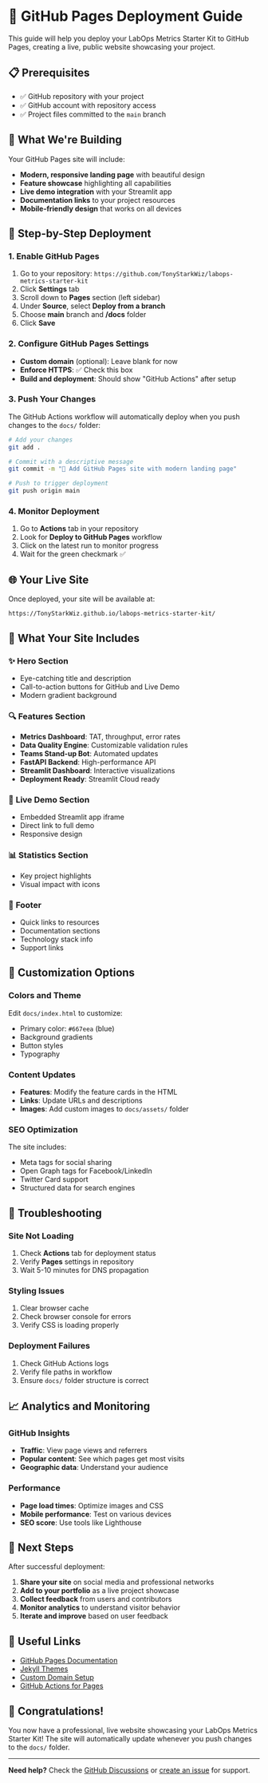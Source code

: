# 🚀 GitHub Pages Deployment Guide

This guide will help you deploy your LabOps Metrics Starter Kit to GitHub Pages, creating a live, public website showcasing your project.

## 📋 Prerequisites

- ✅ GitHub repository with your project
- ✅ GitHub account with repository access
- ✅ Project files committed to the `main` branch

## 🎯 What We're Building

Your GitHub Pages site will include:
- **Modern, responsive landing page** with beautiful design
- **Feature showcase** highlighting all capabilities
- **Live demo integration** with your Streamlit app
- **Documentation links** to your project resources
- **Mobile-friendly design** that works on all devices

## 🚀 Step-by-Step Deployment

### 1. Enable GitHub Pages

1. Go to your repository: `https://github.com/TonyStarkWiz/labops-metrics-starter-kit`
2. Click **Settings** tab
3. Scroll down to **Pages** section (left sidebar)
4. Under **Source**, select **Deploy from a branch**
5. Choose **main** branch and **/docs** folder
6. Click **Save**

### 2. Configure GitHub Pages Settings

- **Custom domain** (optional): Leave blank for now
- **Enforce HTTPS**: ✅ Check this box
- **Build and deployment**: Should show "GitHub Actions" after setup

### 3. Push Your Changes

The GitHub Actions workflow will automatically deploy when you push changes to the `docs/` folder:

```bash
# Add your changes
git add .

# Commit with a descriptive message
git commit -m "🚀 Add GitHub Pages site with modern landing page"

# Push to trigger deployment
git push origin main
```

### 4. Monitor Deployment

1. Go to **Actions** tab in your repository
2. Look for **Deploy to GitHub Pages** workflow
3. Click on the latest run to monitor progress
4. Wait for the green checkmark ✅

## 🌐 Your Live Site

Once deployed, your site will be available at:
```
https://TonyStarkWiz.github.io/labops-metrics-starter-kit/
```

## 📱 What Your Site Includes

### ✨ **Hero Section**
- Eye-catching title and description
- Call-to-action buttons for GitHub and Live Demo
- Modern gradient background

### 🔍 **Features Section**
- **Metrics Dashboard**: TAT, throughput, error rates
- **Data Quality Engine**: Customizable validation rules
- **Teams Stand-up Bot**: Automated updates
- **FastAPI Backend**: High-performance API
- **Streamlit Dashboard**: Interactive visualizations
- **Deployment Ready**: Streamlit Cloud ready

### 🎯 **Live Demo Section**
- Embedded Streamlit app iframe
- Direct link to full demo
- Responsive design

### 📊 **Statistics Section**
- Key project highlights
- Visual impact with icons

### 🔗 **Footer**
- Quick links to resources
- Documentation sections
- Technology stack info
- Support links

## 🎨 Customization Options

### Colors and Theme
Edit `docs/index.html` to customize:
- Primary color: `#667eea` (blue)
- Background gradients
- Button styles
- Typography

### Content Updates
- **Features**: Modify the feature cards in the HTML
- **Links**: Update URLs and descriptions
- **Images**: Add custom images to `docs/assets/` folder

### SEO Optimization
The site includes:
- Meta tags for social sharing
- Open Graph tags for Facebook/LinkedIn
- Twitter Card support
- Structured data for search engines

## 🔧 Troubleshooting

### Site Not Loading
1. Check **Actions** tab for deployment status
2. Verify **Pages** settings in repository
3. Wait 5-10 minutes for DNS propagation

### Styling Issues
1. Clear browser cache
2. Check browser console for errors
3. Verify CSS is loading properly

### Deployment Failures
1. Check GitHub Actions logs
2. Verify file paths in workflow
3. Ensure `docs/` folder structure is correct

## 📈 Analytics and Monitoring

### GitHub Insights
- **Traffic**: View page views and referrers
- **Popular content**: See which pages get most visits
- **Geographic data**: Understand your audience

### Performance
- **Page load times**: Optimize images and CSS
- **Mobile performance**: Test on various devices
- **SEO score**: Use tools like Lighthouse

## 🚀 Next Steps

After successful deployment:

1. **Share your site** on social media and professional networks
2. **Add to your portfolio** as a live project showcase
3. **Collect feedback** from users and contributors
4. **Monitor analytics** to understand visitor behavior
5. **Iterate and improve** based on user feedback

## 🔗 Useful Links

- [GitHub Pages Documentation](https://docs.github.com/en/pages)
- [Jekyll Themes](https://pages.github.com/themes/)
- [Custom Domain Setup](https://docs.github.com/en/pages/configuring-a-custom-domain-for-your-github-pages-site)
- [GitHub Actions for Pages](https://docs.github.com/en/pages/setting-up-a-github-pages-site-with-jekyll/creating-a-github-pages-site-with-jekyll)

## 🎉 Congratulations!

You now have a professional, live website showcasing your LabOps Metrics Starter Kit! The site will automatically update whenever you push changes to the `docs/` folder.

---

**Need help?** Check the [GitHub Discussions](https://github.com/TonyStarkWiz/labops-metrics-starter-kit/discussions) or [create an issue](https://github.com/TonyStarkWiz/labops-metrics-starter-kit/issues) for support.
